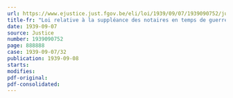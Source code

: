 ```yaml
---
url: https://www.ejustice.just.fgov.be/eli/loi/1939/09/07/1939090752/justel
title-fr: "Loi relative à la suppléance des notaires en temps de guerre"
date: 1939-09-07
source: Justice
number: 1939090752
page: 888888
case: 1939-09-07/32
publication: 1939-09-08
starts:
modifies:
pdf-original:
pdf-consolidated:
---
```


